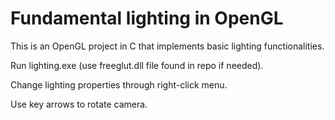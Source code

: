 # Fundamental lighting in OpenGL

This is an OpenGL project in C that implements basic lighting functionalities.

Run lighting.exe (use freeglut.dll file found in repo if needed).

Change lighting properties through right-click menu.

Use key arrows to rotate camera.
